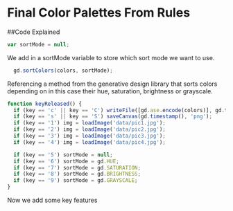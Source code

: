 # Final Color Palettes From Rules

##Code Explained
```js
var sortMode = null;
```
We add in a sortMode variable to store which sort mode we want to use.

```js
  gd.sortColors(colors, sortMode);
```
Referencing a method from the generative design library that sorts colors depending on in this case their hue, saturation, brightness or grayscale.
```js
function keyReleased() {
  if (key == 'c' || key == 'C') writeFile([gd.ase.encode(colors)], gd.timestamp(), 'ase');
  if (key == 's' || key == 'S') saveCanvas(gd.timestamp(), 'png');
  if (key == '1') img = loadImage('data/pic1.jpg');
  if (key == '2') img = loadImage('data/pic2.jpg');
  if (key == '3') img = loadImage('data/pic3.jpg');
  if (key == '4') img = loadImage('data/pic4.jpg');

  if (key == '5') sortMode = null;
  if (key == '6') sortMode = gd.HUE;
  if (key == '7') sortMode = gd.SATURATION;
  if (key == '8') sortMode = gd.BRIGHTNESS;
  if (key == '9') sortMode = gd.GRAYSCALE;
}
```
Now we add some key features
